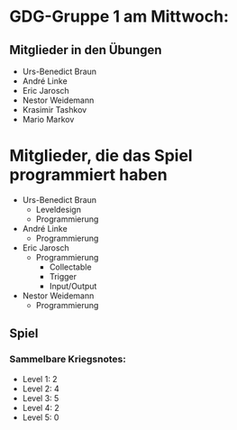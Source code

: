 # GDG-Gruppe 1 am Mittwoch:
## Mitglieder in den Übungen
* Urs-Benedict Braun
* André Linke
* Eric Jarosch
* Nestor Weidemann
* Krasimir Tashkov
* Mario Markov

# Mitglieder, die das Spiel programmiert haben
* Urs-Benedict Braun
	* Leveldesign
	* Programmierung
* André Linke
	* Programmierung
* Eric Jarosch
	* Programmierung
		* Collectable
		* Trigger
		* Input/Output
* Nestor Weidemann
	* Programmierung
	
## Spiel
### Sammelbare Kriegsnotes:
- Level 1: 2
- Level 2: 4
- Level 3: 5
- Level 4: 2
- Level 5: 0